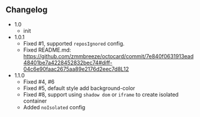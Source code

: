 Changelog
---

- 1.0
    * init
- 1.0.1
    * Fixed #1, supported `reposIgnored` config.
    * Fixed README.md: https://github.com/zmmbreeze/octocard/commit/7e840f0631913ead48401be7a4228452832bec74#diff-04c6e90faac2675aa89e2176d2eec7d8L12
- 1.1.0
    * Fixed #4, #6
    * Fixed #5, default style add background-color
    * Fixed #8, support using `shadow dom` or `iframe` to create isolated container
    * Added `noIsolated` config
